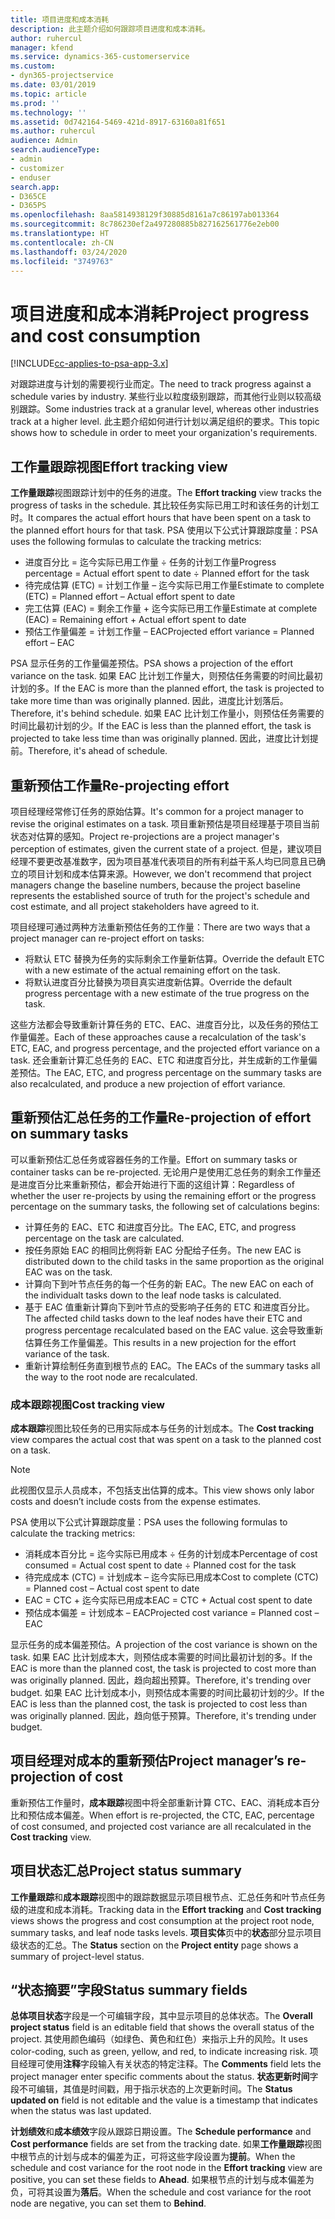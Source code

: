 ```yaml
---
title: 项目进度和成本消耗
description: 此主题介绍如何跟踪项目进度和成本消耗。
author: ruhercul
manager: kfend
ms.service: dynamics-365-customerservice
ms.custom:
- dyn365-projectservice
ms.date: 03/01/2019
ms.topic: article
ms.prod: ''
ms.technology: ''
ms.assetid: 0d742164-5469-421d-8917-63160a81f651
ms.author: ruhercul
audience: Admin
search.audienceType:
- admin
- customizer
- enduser
search.app:
- D365CE
- D365PS
ms.openlocfilehash: 8aa5814938129f30885d8161a7c86197ab013364
ms.sourcegitcommit: 8c786230ef2a497280885b827162561776e2eb00
ms.translationtype: HT
ms.contentlocale: zh-CN
ms.lasthandoff: 03/24/2020
ms.locfileid: "3749763"
---
```

# <a name="project-progress-and-cost-consumption"></a><span data-ttu-id="44ae7-103">项目进度和成本消耗</span><span class="sxs-lookup"><span data-stu-id="44ae7-103">Project progress and cost consumption</span></span>

[!INCLUDE[cc-applies-to-psa-app-3.x](../includes/cc-applies-to-psa-app-3x.md)]

<span data-ttu-id="44ae7-104">对跟踪进度与计划的需要视行业而定。</span><span class="sxs-lookup"><span data-stu-id="44ae7-104">The need to track progress against a schedule varies by industry.</span></span> <span data-ttu-id="44ae7-105">某些行业以粒度级别跟踪，而其他行业则以较高级别跟踪。</span><span class="sxs-lookup"><span data-stu-id="44ae7-105">Some industries track at a granular level, whereas other industries track at a higher level.</span></span> <span data-ttu-id="44ae7-106">此主题介绍如何进行计划以满足组织的要求。</span><span class="sxs-lookup"><span data-stu-id="44ae7-106">This topic shows how to schedule in order to meet your organization's requirements.</span></span>

## <a name="effort-tracking-view"></a><span data-ttu-id="44ae7-107">工作量跟踪视图</span><span class="sxs-lookup"><span data-stu-id="44ae7-107">Effort tracking view</span></span>

<span data-ttu-id="44ae7-108">**工作量跟踪**视图跟踪计划中的任务的进度。</span><span class="sxs-lookup"><span data-stu-id="44ae7-108">The **Effort tracking** view tracks the progress of tasks in the schedule.</span></span> <span data-ttu-id="44ae7-109">其比较任务实际已用工时和该任务的计划工时。</span><span class="sxs-lookup"><span data-stu-id="44ae7-109">It compares the actual effort hours that have been spent on a task to the planned effort hours for that task.</span></span> <span data-ttu-id="44ae7-110">PSA 使用以下公式计算跟踪度量：</span><span class="sxs-lookup"><span data-stu-id="44ae7-110">PSA uses the following formulas to calculate the tracking metrics:</span></span>

- <span data-ttu-id="44ae7-111">进度百分比 = 迄今实际已用工作量 ÷ 任务的计划工作量</span><span class="sxs-lookup"><span data-stu-id="44ae7-111">Progress percentage = Actual effort spent to date ÷ Planned effort for the task</span></span> 
- <span data-ttu-id="44ae7-112">待完成估算 (ETC) = 计划工作量 – 迄今实际已用工作量</span><span class="sxs-lookup"><span data-stu-id="44ae7-112">Estimate to complete (ETC) = Planned effort – Actual effort spent to date</span></span> 
- <span data-ttu-id="44ae7-113">完工估算 (EAC) = 剩余工作量 + 迄今实际已用工作量</span><span class="sxs-lookup"><span data-stu-id="44ae7-113">Estimate at complete (EAC) = Remaining effort + Actual effort spent to date</span></span> 
- <span data-ttu-id="44ae7-114">预估工作量偏差 = 计划工作量 – EAC</span><span class="sxs-lookup"><span data-stu-id="44ae7-114">Projected effort variance = Planned effort – EAC</span></span>

<span data-ttu-id="44ae7-115">PSA 显示任务的工作量偏差预估。</span><span class="sxs-lookup"><span data-stu-id="44ae7-115">PSA shows a projection of the effort variance on the task.</span></span> <span data-ttu-id="44ae7-116">如果 EAC 比计划工作量大，则预估任务需要的时间比最初计划的多。</span><span class="sxs-lookup"><span data-stu-id="44ae7-116">If the EAC is more than the planned effort, the task is projected to take more time than was originally planned.</span></span> <span data-ttu-id="44ae7-117">因此，进度比计划落后。</span><span class="sxs-lookup"><span data-stu-id="44ae7-117">Therefore, it's behind schedule.</span></span> <span data-ttu-id="44ae7-118">如果 EAC 比计划工作量小，则预估任务需要的时间比最初计划的少。</span><span class="sxs-lookup"><span data-stu-id="44ae7-118">If the EAC is less than the planned effort, the task is projected to take less time than was originally planned.</span></span> <span data-ttu-id="44ae7-119">因此，进度比计划提前。</span><span class="sxs-lookup"><span data-stu-id="44ae7-119">Therefore, it's ahead of schedule.</span></span>

## <a name="re-projecting-effort"></a><span data-ttu-id="44ae7-120">重新预估工作量</span><span class="sxs-lookup"><span data-stu-id="44ae7-120">Re-projecting effort</span></span>

<span data-ttu-id="44ae7-121">项目经理经常修订任务的原始估算。</span><span class="sxs-lookup"><span data-stu-id="44ae7-121">It's common for a project manager to revise the original estimates on a task.</span></span> <span data-ttu-id="44ae7-122">项目重新预估是项目经理基于项目当前状态对估算的感知。</span><span class="sxs-lookup"><span data-stu-id="44ae7-122">Project re-projections are a project manager's perception of estimates, given the current state of a project.</span></span> <span data-ttu-id="44ae7-123">但是，建议项目经理不要更改基准数字，因为项目基准代表项目的所有利益干系人均已同意且已确立的项目计划和成本估算来源。</span><span class="sxs-lookup"><span data-stu-id="44ae7-123">However, we don't recommend that project managers change the baseline numbers, because the project baseline represents the established source of truth for the project's schedule and cost estimate, and all project stakeholders have agreed to it.</span></span>

<span data-ttu-id="44ae7-124">项目经理可通过两种方法重新预估任务的工作量：</span><span class="sxs-lookup"><span data-stu-id="44ae7-124">There are two ways that a project manager can re-project effort on tasks:</span></span>

- <span data-ttu-id="44ae7-125">将默认 ETC 替换为任务的实际剩余工作量新估算。</span><span class="sxs-lookup"><span data-stu-id="44ae7-125">Override the default ETC with a new estimate of the actual remaining effort on the task.</span></span> 
- <span data-ttu-id="44ae7-126">将默认进度百分比替换为项目真实进度新估算。</span><span class="sxs-lookup"><span data-stu-id="44ae7-126">Override the default progress percentage with a new estimate of the true progress on the task.</span></span>

<span data-ttu-id="44ae7-127">这些方法都会导致重新计算任务的 ETC、EAC、进度百分比，以及任务的预估工作量偏差。</span><span class="sxs-lookup"><span data-stu-id="44ae7-127">Each of these approaches cause a recalculation of the task's ETC, EAC, and progress percentage, and the projected effort variance on a task.</span></span> <span data-ttu-id="44ae7-128">还会重新计算汇总任务的 EAC、ETC 和进度百分比，并生成新的工作量偏差预估。</span><span class="sxs-lookup"><span data-stu-id="44ae7-128">The EAC, ETC, and progress percentage on the summary tasks are also recalculated, and produce a new projection of effort variance.</span></span>

## <a name="re-projection-of-effort-on-summary-tasks"></a><span data-ttu-id="44ae7-129">重新预估汇总任务的工作量</span><span class="sxs-lookup"><span data-stu-id="44ae7-129">Re-projection of effort on summary tasks</span></span>

<span data-ttu-id="44ae7-130">可以重新预估汇总任务或容器任务的工作量。</span><span class="sxs-lookup"><span data-stu-id="44ae7-130">Effort on summary tasks or container tasks can be re-projected.</span></span> <span data-ttu-id="44ae7-131">无论用户是使用汇总任务的剩余工作量还是进度百分比来重新预估，都会开始进行下面的这组计算：</span><span class="sxs-lookup"><span data-stu-id="44ae7-131">Regardless of whether the user re-projects by using the remaining effort or the progress percentage on the summary tasks, the following set of calculations begins:</span></span>

- <span data-ttu-id="44ae7-132">计算任务的 EAC、ETC 和进度百分比。</span><span class="sxs-lookup"><span data-stu-id="44ae7-132">The EAC, ETC, and progress percentage on the task are calculated.</span></span>
- <span data-ttu-id="44ae7-133">按任务原始 EAC 的相同比例将新 EAC 分配给子任务。</span><span class="sxs-lookup"><span data-stu-id="44ae7-133">The new EAC is distributed down to the child tasks in the same proportion as the original EAC was on the task.</span></span>
- <span data-ttu-id="44ae7-134">计算向下到叶节点任务的每一个任务的新 EAC。</span><span class="sxs-lookup"><span data-stu-id="44ae7-134">The new EAC on each of the individualt tasks down to the leaf node tasks is calculated.</span></span> 
- <span data-ttu-id="44ae7-135">基于 EAC 值重新计算向下到叶节点的受影响子任务的 ETC 和进度百分比。</span><span class="sxs-lookup"><span data-stu-id="44ae7-135">The affected child tasks down to the leaf nodes have their ETC and progress percentage recalculated based on the EAC value.</span></span> <span data-ttu-id="44ae7-136">这会导致重新估算任务工作量偏差。</span><span class="sxs-lookup"><span data-stu-id="44ae7-136">This results in a new projection for the effort variance of the task.</span></span> 
- <span data-ttu-id="44ae7-137">重新计算绘制任务直到根节点的 EAC。</span><span class="sxs-lookup"><span data-stu-id="44ae7-137">The EACs of the summary tasks all the way to the root node are recalculated.</span></span>

### <a name="cost-tracking-view"></a><span data-ttu-id="44ae7-138">成本跟踪视图</span><span class="sxs-lookup"><span data-stu-id="44ae7-138">Cost tracking view</span></span> 

<span data-ttu-id="44ae7-139">**成本跟踪**视图比较任务的已用实际成本与任务的计划成本。</span><span class="sxs-lookup"><span data-stu-id="44ae7-139">The **Cost tracking** view compares the actual cost that was spent on a task to the planned cost on a task.</span></span> 

> [!NOTE]
> <span data-ttu-id="44ae7-140">此视图仅显示人员成本，不包括支出估算的成本。</span><span class="sxs-lookup"><span data-stu-id="44ae7-140">This view shows only labor costs and doesn’t include costs from the expense estimates.</span></span> 

<span data-ttu-id="44ae7-141">PSA 使用以下公式计算跟踪度量：</span><span class="sxs-lookup"><span data-stu-id="44ae7-141">PSA uses the following formulas to calculate the tracking metrics:</span></span>

- <span data-ttu-id="44ae7-142">消耗成本百分比 = 迄今实际已用成本 ÷ 任务的计划成本</span><span class="sxs-lookup"><span data-stu-id="44ae7-142">Percentage of cost consumed = Actual cost spent to date ÷ Planned cost for the task</span></span>
- <span data-ttu-id="44ae7-143">待完成成本 (CTC) = 计划成本 – 迄今实际已用成本</span><span class="sxs-lookup"><span data-stu-id="44ae7-143">Cost to complete (CTC) = Planned cost – Actual cost spent to date</span></span>
- <span data-ttu-id="44ae7-144">EAC = CTC + 迄今实际已用成本</span><span class="sxs-lookup"><span data-stu-id="44ae7-144">EAC = CTC + Actual cost spent to date</span></span>
- <span data-ttu-id="44ae7-145">预估成本偏差 = 计划成本 – EAC</span><span class="sxs-lookup"><span data-stu-id="44ae7-145">Projected cost variance = Planned cost – EAC</span></span>

<span data-ttu-id="44ae7-146">显示任务的成本偏差预估。</span><span class="sxs-lookup"><span data-stu-id="44ae7-146">A projection of the cost variance is shown on the task.</span></span> <span data-ttu-id="44ae7-147">如果 EAC 比计划成本大，则预估成本需要的时间比最初计划的多。</span><span class="sxs-lookup"><span data-stu-id="44ae7-147">If the EAC is more than the planned cost, the task is projected to cost more than was originally planned.</span></span> <span data-ttu-id="44ae7-148">因此，趋向超出预算。</span><span class="sxs-lookup"><span data-stu-id="44ae7-148">Therefore, it's trending over budget.</span></span> <span data-ttu-id="44ae7-149">如果 EAC 比计划成本小，则预估成本需要的时间比最初计划的少。</span><span class="sxs-lookup"><span data-stu-id="44ae7-149">If the EAC is less than the planned cost, the task is projected to cost less than was originally planned.</span></span> <span data-ttu-id="44ae7-150">因此，趋向低于预算。</span><span class="sxs-lookup"><span data-stu-id="44ae7-150">Therefore, it's trending under budget.</span></span>

## <a name="project-managers-re-projection-of-cost"></a><span data-ttu-id="44ae7-151">项目经理对成本的重新预估</span><span class="sxs-lookup"><span data-stu-id="44ae7-151">Project manager’s re-projection of cost</span></span>

<span data-ttu-id="44ae7-152">重新预估工作量时，**成本跟踪**视图中将全部重新计算 CTC、EAC、消耗成本百分比和预估成本偏差。</span><span class="sxs-lookup"><span data-stu-id="44ae7-152">When effort is re-projected, the CTC, EAC, percentage of cost consumed, and projected cost variance are all recalculated in the **Cost tracking** view.</span></span>

## <a name="project-status-summary"></a><span data-ttu-id="44ae7-153">项目状态汇总</span><span class="sxs-lookup"><span data-stu-id="44ae7-153">Project status summary</span></span>

<span data-ttu-id="44ae7-154">**工作量跟踪**和**成本跟踪**视图中的跟踪数据显示项目根节点、汇总任务和叶节点任务级的进度和成本消耗。</span><span class="sxs-lookup"><span data-stu-id="44ae7-154">Tracking data in the **Effort tracking** and **Cost tracking** views shows the progress and cost consumption at the project root node, summary tasks, and leaf node tasks levels.</span></span> <span data-ttu-id="44ae7-155">**项目实体**页中的**状态**部分显示项目级状态的汇总。</span><span class="sxs-lookup"><span data-stu-id="44ae7-155">The **Status** section on the **Project entity** page shows a summary of project-level status.</span></span>

## <a name="status-summary-fields"></a><span data-ttu-id="44ae7-156">“状态摘要”字段</span><span class="sxs-lookup"><span data-stu-id="44ae7-156">Status summary fields</span></span>

<span data-ttu-id="44ae7-157">**总体项目状态**字段是一个可编辑字段，其中显示项目的总体状态。</span><span class="sxs-lookup"><span data-stu-id="44ae7-157">The **Overall project status** field is an editable field that shows the overall status of the project.</span></span> <span data-ttu-id="44ae7-158">其使用颜色编码（如绿色、黄色和红色）来指示上升的风险。</span><span class="sxs-lookup"><span data-stu-id="44ae7-158">It uses color-coding, such as green, yellow, and red, to indicate increasing risk.</span></span> <span data-ttu-id="44ae7-159">项目经理可使用**注释**字段输入有关状态的特定注释。</span><span class="sxs-lookup"><span data-stu-id="44ae7-159">The **Comments** field lets the project manager enter specific comments about the status.</span></span> <span data-ttu-id="44ae7-160">**状态更新时间**字段不可编辑，其值是时间戳，用于指示状态的上次更新时间。</span><span class="sxs-lookup"><span data-stu-id="44ae7-160">The **Status updated on** field is not editable and the value is a timestamp that indicates when the status was last updated.</span></span>

<span data-ttu-id="44ae7-161">**计划绩效**和**成本绩效**字段从跟踪日期设置。</span><span class="sxs-lookup"><span data-stu-id="44ae7-161">The **Schedule performance** and **Cost performance** fields are set from the tracking date.</span></span> <span data-ttu-id="44ae7-162">如果**工作量跟踪**视图中根节点的计划与成本的偏差为正，可将这些字段设置为**提前**。</span><span class="sxs-lookup"><span data-stu-id="44ae7-162">When the schedule and cost variance for the root node in the **Effort tracking** view are positive, you can set these fields to **Ahead**.</span></span> <span data-ttu-id="44ae7-163">如果根节点的计划与成本偏差为负，可将其设置为**落后**。</span><span class="sxs-lookup"><span data-stu-id="44ae7-163">When the schedule and cost variance for the root node are negative, you can set them to **Behind**.</span></span>
